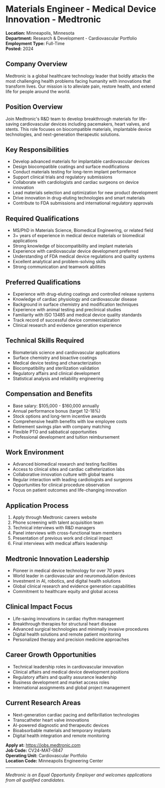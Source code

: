 # Materials Engineer - Medical Device Innovation - Medtronic

**Location:** Minneapolis, Minnesota  
**Department:** Research & Development - Cardiovascular Portfolio  
**Employment Type:** Full-Time  
**Posted:** 2024  

## Company Overview

Medtronic is a global healthcare technology leader that boldly attacks the most challenging health problems facing humanity with innovations that transform lives. Our mission is to alleviate pain, restore health, and extend life for people around the world.

## Position Overview

Join Medtronic's R&D team to develop breakthrough materials for life-saving cardiovascular devices including pacemakers, heart valves, and stents. This role focuses on biocompatible materials, implantable device technologies, and next-generation therapeutic solutions.

## Key Responsibilities

- Develop advanced materials for implantable cardiovascular devices
- Design biocompatible coatings and surface modifications
- Conduct materials testing for long-term implant performance
- Support clinical trials and regulatory submissions
- Collaborate with cardiologists and cardiac surgeons on device innovation
- Lead materials selection and optimization for new product development
- Drive innovation in drug-eluting technologies and smart materials
- Contribute to FDA submissions and international regulatory approvals

## Required Qualifications

- MS/PhD in Materials Science, Biomedical Engineering, or related field
- 3+ years of experience in medical device materials or biomedical applications
- Strong knowledge of biocompatibility and implant materials
- Experience with cardiovascular device development preferred
- Understanding of FDA medical device regulations and quality systems
- Excellent analytical and problem-solving skills
- Strong communication and teamwork abilities

## Preferred Qualifications

- Experience with drug-eluting coatings and controlled release systems
- Knowledge of cardiac physiology and cardiovascular disease
- Background in surface chemistry and modification techniques
- Experience with animal testing and preclinical studies
- Familiarity with ISO 13485 and medical device quality standards
- Track record of successful device commercialization
- Clinical research and evidence generation experience

## Technical Skills Required

- Biomaterials science and cardiovascular applications
- Surface chemistry and bioactive coatings
- Medical device testing and characterization
- Biocompatibility and sterilization validation
- Regulatory affairs and clinical development
- Statistical analysis and reliability engineering

## Compensation and Benefits

- Base salary: $105,000 - $160,000 annually
- Annual performance bonus (target 12-18%)
- Stock options and long-term incentive awards
- Comprehensive health benefits with low employee costs
- Retirement savings plan with company matching
- Flexible PTO and sabbatical opportunities
- Professional development and tuition reimbursement

## Work Environment

- Advanced biomedical research and testing facilities
- Access to clinical sites and cardiac catheterization labs
- Collaborative innovation culture with global teams
- Regular interaction with leading cardiologists and surgeons
- Opportunities for clinical procedure observation
- Focus on patient outcomes and life-changing innovation

## Application Process

1. Apply through Medtronic careers website
2. Phone screening with talent acquisition team
3. Technical interviews with R&D managers
4. Panel interviews with cross-functional team members
5. Presentation of previous work and clinical impact
6. Final interviews with medical affairs leadership

## Medtronic Innovation Leadership

- Pioneer in medical device technology for over 70 years
- World leader in cardiovascular and neuromodulation devices
- Investment in AI, robotics, and digital health solutions
- Global clinical research and evidence generation capabilities
- Commitment to healthcare equity and global access

## Clinical Impact Focus

- Life-saving innovations in cardiac rhythm management
- Breakthrough therapies for structural heart disease
- Advanced surgical technologies and minimally invasive procedures
- Digital health solutions and remote patient monitoring
- Personalized therapy and precision medicine approaches

## Career Growth Opportunities

- Technical leadership roles in cardiovascular innovation
- Clinical affairs and medical device development positions
- Regulatory affairs and quality assurance leadership
- Business development and market access roles
- International assignments and global project management

## Current Research Areas

- Next-generation cardiac pacing and defibrillation technologies
- Transcatheter heart valve innovations
- AI-powered diagnostic and therapeutic devices
- Bioabsorbable materials and temporary implants
- Digital health integration and remote monitoring

**Apply at:** https://jobs.medtronic.com  
**Job Code:** CV24-MAT-0847  
**Operating Unit:** Cardiovascular Portfolio  
**Location Code:** Minneapolis Engineering Center

---

*Medtronic is an Equal Opportunity Employer and welcomes applications from all qualified candidates.*